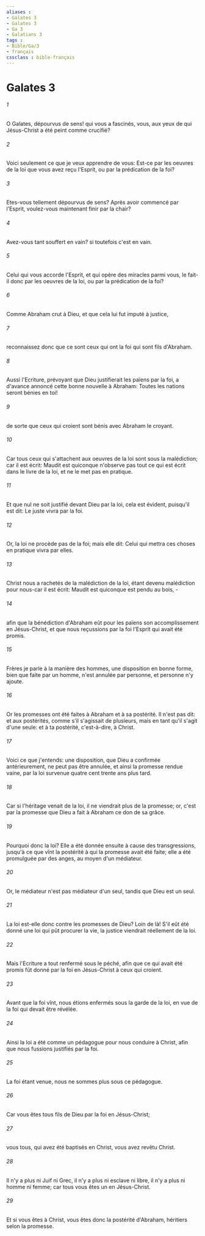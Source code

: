 ```yaml
---
aliases : 
- Galates 3
- Galates 3
- Ga 3
- Galatians 3
tags : 
- Bible/Ga/3
- français
cssclass : bible-français
---
```


# Galates 3

###### 1
O Galates, dépourvus de sens! qui vous a fascinés, vous, aux yeux de qui Jésus-Christ a été peint comme crucifié?
###### 2
Voici seulement ce que je veux apprendre de vous: Est-ce par les oeuvres de la loi que vous avez reçu l'Esprit, ou par la prédication de la foi?
###### 3
Etes-vous tellement dépourvus de sens? Après avoir commencé par l'Esprit, voulez-vous maintenant finir par la chair?
###### 4
Avez-vous tant souffert en vain? si toutefois c'est en vain.
###### 5
Celui qui vous accorde l'Esprit, et qui opère des miracles parmi vous, le fait-il donc par les oeuvres de la loi, ou par la prédication de la foi?
###### 6
Comme Abraham crut à Dieu, et que cela lui fut imputé à justice,
###### 7
reconnaissez donc que ce sont ceux qui ont la foi qui sont fils d'Abraham.
###### 8
Aussi l'Ecriture, prévoyant que Dieu justifierait les païens par la foi, a d'avance annoncé cette bonne nouvelle à Abraham: Toutes les nations seront bénies en toi!
###### 9
de sorte que ceux qui croient sont bénis avec Abraham le croyant.
###### 10
Car tous ceux qui s'attachent aux oeuvres de la loi sont sous la malédiction; car il est écrit: Maudit est quiconque n'observe pas tout ce qui est écrit dans le livre de la loi, et ne le met pas en pratique.
###### 11
Et que nul ne soit justifié devant Dieu par la loi, cela est évident, puisqu'il est dit: Le juste vivra par la foi.
###### 12
Or, la loi ne procède pas de la foi; mais elle dit: Celui qui mettra ces choses en pratique vivra par elles.
###### 13
Christ nous a rachetés de la malédiction de la loi, étant devenu malédiction pour nous-car il est écrit: Maudit est quiconque est pendu au bois, -
###### 14
afin que la bénédiction d'Abraham eût pour les païens son accomplissement en Jésus-Christ, et que nous reçussions par la foi l'Esprit qui avait été promis.
###### 15
Frères je parle à la manière des hommes, une disposition en bonne forme, bien que faite par un homme, n'est annulée par personne, et personne n'y ajoute.
###### 16
Or les promesses ont été faites à Abraham et à sa postérité. Il n'est pas dit: et aux postérités, comme s'il s'agissait de plusieurs, mais en tant qu'il s'agit d'une seule: et à ta postérité, c'est-à-dire, à Christ.
###### 17
Voici ce que j'entends: une disposition, que Dieu a confirmée antérieurement, ne peut pas être annulée, et ainsi la promesse rendue vaine, par la loi survenue quatre cent trente ans plus tard.
###### 18
Car si l'héritage venait de la loi, il ne viendrait plus de la promesse; or, c'est par la promesse que Dieu a fait à Abraham ce don de sa grâce.
###### 19
Pourquoi donc la loi? Elle a été donnée ensuite à cause des transgressions, jusqu'à ce que vînt la postérité à qui la promesse avait été faite; elle a été promulguée par des anges, au moyen d'un médiateur.
###### 20
Or, le médiateur n'est pas médiateur d'un seul, tandis que Dieu est un seul.
###### 21
La loi est-elle donc contre les promesses de Dieu? Loin de là! S'il eût été donné une loi qui pût procurer la vie, la justice viendrait réellement de la loi.
###### 22
Mais l'Ecriture a tout renfermé sous le péché, afin que ce qui avait été promis fût donné par la foi en Jésus-Christ à ceux qui croient.
###### 23
Avant que la foi vînt, nous étions enfermés sous la garde de la loi, en vue de la foi qui devait être révélée.
###### 24
Ainsi la loi a été comme un pédagogue pour nous conduire à Christ, afin que nous fussions justifiés par la foi.
###### 25
La foi étant venue, nous ne sommes plus sous ce pédagogue.
###### 26
Car vous êtes tous fils de Dieu par la foi en Jésus-Christ;
###### 27
vous tous, qui avez été baptisés en Christ, vous avez revêtu Christ.
###### 28
Il n'y a plus ni Juif ni Grec, il n'y a plus ni esclave ni libre, il n'y a plus ni homme ni femme; car tous vous êtes un en Jésus-Christ.
###### 29
Et si vous êtes à Christ, vous êtes donc la postérité d'Abraham, héritiers selon la promesse.
